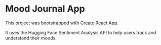 # Mood Journal App

This project was bootstrapped with [Create React App](https://github.com/facebook/create-react-app).

It uses the Hugging Face Sentiment Analysis API to help users track and understand their moods.
